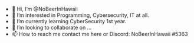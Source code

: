 - 👋 Hi, I’m @NoBeerInHawaii
- 👀 I’m interested in Programming, Cybersecurity, IT at all.
- 🌱 I’m currently learning CyberSecurity 1st year.
- 💞️ I’m looking to collaborate on ...
- 📫 How to reach me contact me here or Discord: NoBeerInHawaii #5363

<!---
NoBeerInHawaii/NoBeerInHawaii is a ✨ special ✨ repository because its `README.md` (this file) appears on your GitHub profile.
You can click the Preview link to take a look at your changes.
--->
